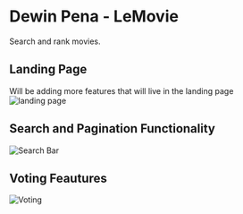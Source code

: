 # Dewin Pena - LeMovie

Search and rank movies.

## Landing Page

Will be adding more features that will live in the landing page
![landing page](https://i.imgur.com/taDAfNU.png)

## Search and Pagination Functionality

![Search Bar](https://media.giphy.com/media/Ecj25RuSHl3bMBOsCR/giphy.gif)

## Voting Feautures

![Voting](https://media.giphy.com/media/fvvWQnouSdehBCDoLw/giphy.gif)
